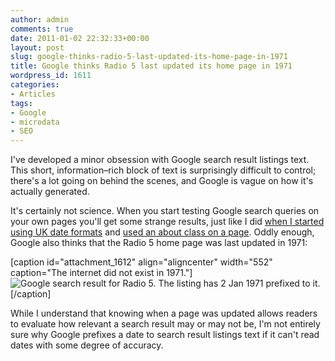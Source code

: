```yaml
---
author: admin
comments: true
date: 2011-01-02 22:32:33+00:00
layout: post
slug: google-thinks-radio-5-last-updated-its-home-page-in-1971
title: Google thinks Radio 5 last updated its home page in 1971
wordpress_id: 1611
categories:
- Articles
tags:
- Google
- microdata
- SEO
---
```


I've developed a minor obsession with Google search result listings text. This short, information–rich block of text is surprisingly difficult to control; there's a lot going on behind the scenes, and Google is vague on how it's actually generated.

It's certainly not science. When you start testing Google search queries on your own pages you'll get some strange results, just like I did [when I started using UK date formats](http://leonpaternoster.com/2010/10/time-html5-and-google-search-results/) and [used an about class on a page](http://leonpaternoster.com/2010/12/beware-the-about-class/). Oddly enough, Google also thinks that the Radio 5 home page was last updated in 1971:

[caption id="attachment_1612" align="aligncenter" width="552" caption="The internet did not exist in 1971."]![Google search result for Radio 5. The listing has 2 Jan 1971 prefixed to it.](http://leonpaternoster.com/wp-content/uploads/2011/01/google.jpg)[/caption]

While I understand that knowing when a page was updated allows readers to evaluate how relevant a search result may or may not be, I'm not entirely sure why Google prefixes a date to search result listings text if it can't read dates with some degree of accuracy.
